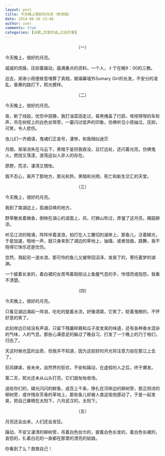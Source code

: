 ```yaml
---
layout: post
title: 今天晚上很好的月亮（修改稿）
date: 2014-06-26 13:48
author: user
comments: true
categories: [诗歌,恋爱的话,过去的事]
---
```


<p align="center"  > （一）</p>

 今天晚上，很好的月亮。

 戚戚的烦躁，压抑着躁动，画满重点的资料，一个人，彳亍在晚9：00的三教。

 远去，淅淅小雨便故意埋葬了真相，玻璃幕墙外Sumary Girl的长发，不安分的凌乱，昏黄的路灯下，熙光模样。

<p align="center"  > （二）</p>

 今天晚上，很好的月亮。

 夜，断了线般，忧伤中寂静，我打油菜田走过，昏黑掩盖了行踪，吱吱呀呀的车轮声，吊在树杈上的白色丝带旁，一霎闪过低声的印象，仿佛听见小孩抽泣，压抑，可笑，令人悲伤。

 虫儿们一齐细语，鬼魂们正哀号，凄惨，和我相似迷茫

 月朗，渐渐消失在乌云下，黑暗于是将我吞没，豆灯远处，还闪着光亮，仿佛鬼火，燃烧又荡漾，游荡这似人非人的存在。

 原野，荒凉，凄清又惆怅。

 我不忍心，离开了那地方，那光和热，黑暗和光明，死亡和新生交汇的天堂。

<p align="center"  > （三）</p>

 今天晚上，很好的月亮。

 我到了南湖边上，孤魂召唤的地方。

 野草散发着微香，倒映在湖心的波面上，风，打狮山吹过，弄皱了这月亮，羯鼓醉凉。

 听见江流的暗涌，阵阵伴着波浪，拍打在人工雕切的湖岸上，那鱼儿，泛着鳞光，于是加速，啪地一声，就只身来到了湖边的草地上，抽搐，或者扭曲，跳舞，我不晓得它快乐还是忧伤。

 忽然，溅起另一道水浪，那可怜的鱼儿又被带回沼泽，发臭了的，寄托着梦的湖渊。

 一个披着长发的，着白裙的女孩甩着刚刚沾上鱼腥气息的手，怜惜而或抱怨，我看不清楚。

<p align="center"  > （四）</p>

 今天晚上，很好的月亮。

 只看见湖边涌起一阵浪，吃吃的旋着水流，好像酒窝，它笑了，眨着鬼眼的，不怀好意的笑了。

 此刻岸边已经没有声语，只留下残羹碎屑和瓜子皮发臭的味道，还有各种香水混杂的气味，人的气息。那些心满意足的躲过了晚自习，打发了一个晚上的乃丁格们，归去了。

 天这时候也蓝的出奇，但我并不知道，因为这姣好的月光将注意力投在那江上去了。

 狂风肆虐，夜未央，自然界的狂欢，不安和躁动，在虚假的人之后，终于爆发。

 第二天，熙光还未从山头打亮，它们就匆匆收场。

 送给你们的，磷光闪闪的鲜鱼，成百上千条，挣扎在河岸边的柳树旁，那正阴凉的柳树旁，或许残存芳香的草地上，那些鱼儿却被人类这愉悦感动了，于是一起发臭，把自己暴晒在太阳下，六月武汉的，太阳下。

<p align="center"  > （五）</p>

 月亮还会出来，人们还会发狂。

 躁动，不安又凄清的柳树旁，吊着白色丝巾的，披着白色长发的，着白色长裙的，哀怨的，扎着白花的一直都在那里的漂亮的姑娘。

 你看到了么？救救自己！

